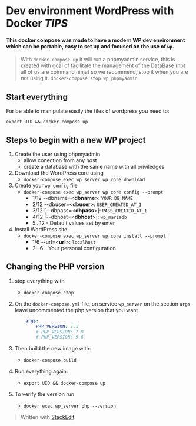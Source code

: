 # Dev environment WordPress with Docker _**TIPS**_


#### This docker compose was made to have a modern WP dev environment which can be portable, easy to set up and focused on the use of `wp`.

> With `docker-compose up` it will run a phpmyadmin service, this is created with goal of facilitate the management of the DataBase (not all of us are command ninja) so we recommend, stop it when you are not using it.
> `docker-compose stop wp_phpmyadmin`

## Start everything

For be able to manipulate easily the files of wordpress you need to:

`export UID && docker-compose up`

## Steps to begin with a new WP project

1. Create the user using phpmyadmin
    - allow conection from any host
    - create a database with the same name with all priviledges
2. Download the WordPress core using
    - `docker-compose exec wp_server wp core download`
3. Create your `wp-config` file
    - `docker-compose exec wp_server wp core config --prompt`
      - 1/12 --dbname=<**dbname**>: `YOUR_DB_NAME`
      - 2/12 --dbuser=<**dbuser**>: `USER_CREATED_AT_1`
      - 3/12 [--dbpass=<**dbpass**>]: `PASS_CREATED_AT_1`
      - 4/12 [--dbhost=<**dbhost**>]: `wp_mariadb`
      - 5...12 - Default values set by enter
4. Install WordPress site
    - `docker-compose exec wp_server wp core install --prompt`
      - 1/6 --url=<**url**>: `localhost`
      - 2...6 - Your personal configuration

## Changing the PHP version

1. stop everything with
    - `docker-compose stop`

2. On the `docker-compose.yml` file, on service `wp_server` on the section `args` leave uncommented the php version that you want
    ```yml
        args:
            PHP_VERSION: 7.1
            # PHP_VERSION: 7.0
            # PHP_VERSION: 5.6
    ```
3. Then build the new image with:
    - `docker-compose build`
4. Run everything again:
    - `export UID && docker-compose up`

5. To verify the version run
    - `docker exec wp_server php --version`

> Written with [StackEdit](https://stackedit.io/).
